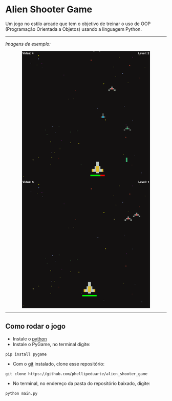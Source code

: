 # Alien Shooter Game
Um jogo no estilo arcade que tem o objetivo de treinar o uso de OOP (Programação Orientada a Objetos) usando a linguagem Python.

---

*Imagens de exemplo:*  
<div style="display:flex; flex-direction: column; align-items:center">
  <img src="assets/sample_1.png" alt="Imagem de exemplo 1" width=400/>
  <img src="assets/sample_2.png" alt="Imagem de exemplo 2" width=400/>
</div>

---
## Como rodar o jogo

- Instale o [python](https://www.python.org/downloads/)
- Instale o PyGame, no terminal digite:

```
pip install pygame
```

- Com o [git](https://git-scm.com/downloads) instalado, clone esse repositório:
```
git clone https://github.com/phellipeduarte/alien_shooter_game
```
- No terminal, no endereço da pasta do repositório baixado, digite:
```
python main.py
```

